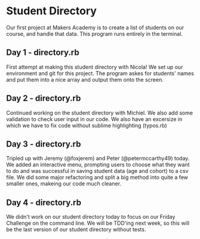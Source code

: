 Student Directory
=================

Our first project at Makers Academy is to create a list of students on our course, and handle that data. This program runs entirely in the terminal.

Day 1 - directory.rb
---------------------

First attempt at making this student directory with Nicola! We set up our environment and git for this project. The program askes for students' names and put them into a nice array and output them onto the screen.


Day 2 - directory.rb
---------------------
Continued working on the student directory with Michiel. We also add some validation to check user input in our code. We also have an excersize in which we have to fix code without sublime highlighting (typos.rb)


Day 3 - directory.rb
---------------------
Tripled up with Jeremy (@foxjerem) and Peter (@petermccarthy49) today. We added an interactive menu, prompting users to choose what they want to do and was successful in saving student data (age and cohort) to a csv file. We did some major refactoring and split a big method into quite a few smaller ones, makeing our code much cleaner.

Day 4 - directory.rb
---------------------
We didn't work on our student directory today to focus on our Friday Challenge on the command line. We will be TDD'ing next week, so this will be the last version of our student directory without tests.